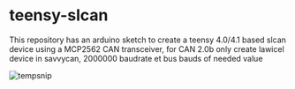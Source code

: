# teensy-slcan
This repository has an arduino sketch to create a teensy 4.0/4.1 based slcan device using a MCP2562 CAN transceiver, for CAN 2.0b  only
create lawicel device in savvycan, 2000000 baudrate et bus bauds of needed value

![tempsnip](https://github.com/buched/teensy-slcan-flexcan-T4/assets/32975584/93327a60-9844-49cc-9870-55a387dd3bee)
